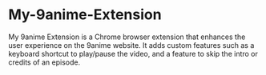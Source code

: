 # My-9anime-Extension
My 9anime Extension is a Chrome browser extension that enhances the user experience on the 9anime website. It adds custom features such as a keyboard shortcut to play/pause the video, and a feature to skip the intro or credits of an episode. 
